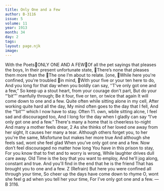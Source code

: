 ```yaml
---
title: Only One and a Few
author: B-3116
issue: 5
volume: 11
year: 1913
month: 34
day: 2
tags:
layout: page.njk
image:
---
```

With the PoetsONLY ONE AND A FEWOf all the pet sayings that pleases the boys, In their present unfortunate state, There’s none that pleases them more than the The one I’m about to relate. [one, While here you're confined, you're troubled in mind, With your five or your ten here to do, And you long for that day when you boldly can say, ‘‘T’ve only got one and a few,” So keep up a stout heart, from your courage don't part, But do your “‘bit’”’ manfully through; Be it four, five or ten, or twice that again It will come down to one and a few. Quite often while sitting alone in my cell, After working quite hard all the day, My mind often goes to the day that I fell, And the “‘bit’”’ which I now have to stay. Often 1’l. own, wbile sitting alcne, I feel sad and discouraged too, And I long for the day when I gladly can say “I’ve only got one and a few.” There's many a home that is cheerless to-night And many a mother feels drear, 2 As she thinks of her loved one away from her sight, It causes her many a tear. Although others forget you, to her you're the same, Misfortune but makes her more true And although she feels sad, wont she feel glad When you’ve only got one and a few. Now don’t feel discouraged no matter how long You have in this prison to stay, For you know that to fret and to worry is wrong, While laughter drives dull care away. Old Time is the boy that you want to employ, And he'll jog along, constant and true. And you'll find in the end that he is the friend That has brought you to one and a few. Z (Refrain) But here you were confined all through your time, So cheer up the days have come down to rhyme O, wont she feel g ad when you tell her your time, For I’ve only got one and a few. — B 3116. 
